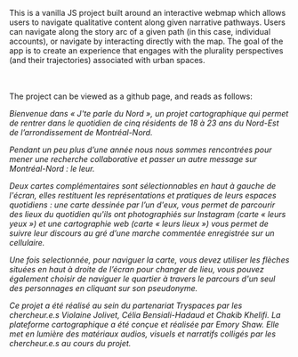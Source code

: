 This is a vanilla JS project built around an interactive webmap which allows users to navigate qualitative content along given narrative pathways. Users can navigate along the story arc of a given path (in this case, individual accounts), or navigate by interacting directly with the map. The goal of the app is to create an experience that engages with the plurality perspectives (and their trajectories) associated with urban spaces.
<br>
<br>
<br>

The project can be viewed as a github page, and reads as follows:

*Bienvenue dans « J'te parle du Nord », un projet cartographique qui permet de rentrer dans le quotidien de cinq résidents de 18 à 23 ans du Nord-Est de l’arrondissement de Montréal-Nord.*

*Pendant un peu plus d’une année nous nous sommes rencontrées pour mener une recherche collaborative et passer un autre message sur Montréal-Nord : le leur.*

*Deux cartes complémentaires sont sélectionnables en haut à gauche de l'écran, elles restituent les représentations et pratiques de leurs espaces quotidiens : une carte dessinée par l’un d'eux, vous permet de parcourir des lieux du quotidien qu'ils ont photographiés sur Instagram (carte « leurs yeux ») et une cartographie web (carte « leurs lieux ») vous permet de suivre leur discours au gré d’une marche commentée enregistrée sur un cellulaire.*

*Une fois selectionnée, pour naviguer la carte, vous devez utiliser les flèches situées en haut à droite de l’écran pour changer de lieu, vous pouvez également choisir de naviguer le quartier à travers le parcours d'un seul des personnages en cliquant sur son pseudonyme.*

*Ce projet a été réalisé au sein du partenariat Tryspaces par les chercheur.e.s Violaine Jolivet, Célia Bensiali-Hadaud et Chakib Khelifi. La plateforme cartographique a été conçue et réalisée par Emory Shaw. Elle met en lumière des matériaux audios, visuels et narratifs colligés par les chercheur.e.s au cours du projet.*
